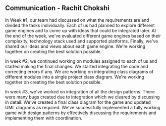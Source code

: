 ## Communication - Rachit Chokshi

In Week #1, our team had discussed on what the requirements are and divided the tasks individually. Each of us had planned to explore different game engines and to come up with ideas that could be integrated later. At the end of the week, we've evaluated different game engines based on their complexity, technology stack used and supported platforms. Finally, we've shared our ideas and views about each game engine. We're working together on creating the best solution possible.

In week #2, we continued working on modules assigned to each of us and started making the final changes. We started integrating the code and correcting errors if any. We are working on integrating class diagrams of different modules into a single project class diagram. We're working together on creating the best solution possible.

In week #3, we've worked on integration of all the design patterns. There were many bugs created due to integration which we cleared by discussing in detail. We've created a final class diagram for the game and updated UML diagrams as required. We've successfully implemented a fully working game with design patterns by effectively discussing the requirements and implementing them with coordination.